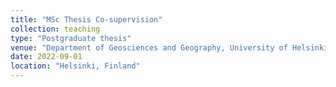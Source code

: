 ```yaml
---
title: "MSc Thesis Co-supervision"
collection: teaching
type: "Postgraduate thesis"
venue: "Department of Geosciences and Geography, University of Helsinki"
date: 2022-09-01
location: "Helsinki, Finland"
---
```


